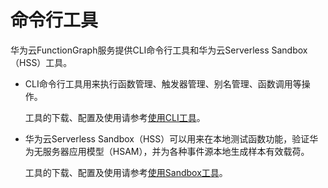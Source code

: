 # 命令行工具<a name="functiongraph_01_0190"></a>

华为云FunctionGraph服务提供CLI命令行工具和华为云Serverless Sandbox（HSS）工具。

-   CLI命令行工具用来执行函数管理、触发器管理、别名管理、函数调用等操作。

    工具的下载、配置及使用请参考[使用CLI工具](https://support.huaweicloud.com/clir-functiongraph/functiongraph_09_0100.html)。

-   华为云Serverless Sandbox（HSS）可以用来在本地测试函数功能，验证华为无服务器应用模型（HSAM），并为各种事件源本地生成样本有效载荷。

    工具的下载、配置及使用请参考[使用Sandbox工具](https://support.huaweicloud.com/tg-functiongraph/functiongraph_08_0100.html)。


